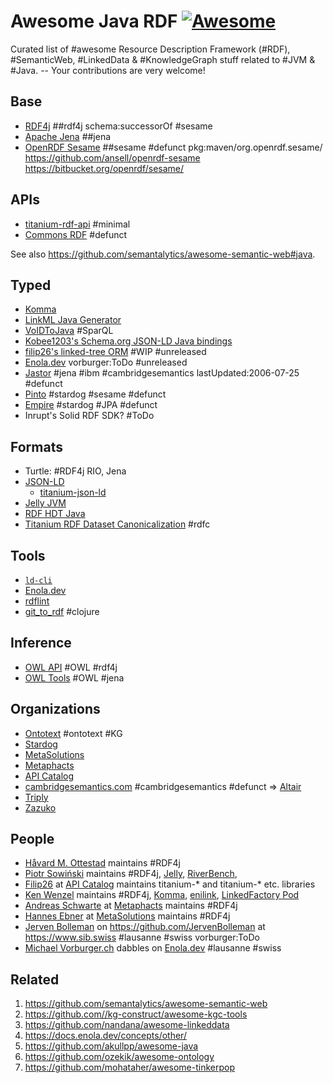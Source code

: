 # Awesome Java RDF [![Awesome](https://awesome.re/badge.svg)](https://awesome.re)

Curated list of #awesome Resource Description Framework (#RDF), #SemanticWeb, #LinkedData &amp; #KnowledgeGraph stuff related to #JVM & #Java. -- Your contributions are very welcome! <!-- TODO vorburger@ hopes to find the time to write some nifty tooling to transform Awesome Lists (like this one, and others) from & to RDF... -->

## Base

* [RDF4j](https://rdf4j.org/) ##rdf4j schema:successorOf #sesame
* [Apache Jena](https://jena.apache.org/) ##jena
* [OpenRDF Sesame](https://www.openrdf.org/) ##sesame #defunct pkg:maven/org.openrdf.sesame/ https://github.com/ansell/openrdf-sesame https://bitbucket.org/openrdf/sesame/

## APIs

* [titanium-rdf-api](https://github.com/filip26/titanium-rdf-api) #minimal
* [Commons RDF](https://commons.apache.org/proper/commons-rdf/) #defunct

See also https://github.com/semantalytics/awesome-semantic-web#java.

## Typed

* [Komma](https://github.com/komma/komma)
* [LinkML Java Generator](https://linkml.io/linkml/generators/java.html)
* [VoIDToJava](https://github.com/TRIPLE-CHIST-ERA/VoIDToJava) #SparQL
* [Kobee1203's Schema.org JSON-LD Java bindings](https://github.com/Kobee1203/schema-org-java)
* [filip26's linked-tree ORM](https://github.com/filip26/linked-tree/blob/0f8d15d5002fb41dc828155f773e01e16cf72509/java/src/test/java/com/apicatalog/linkedtree/orm/test/AnnotatedCredential.java) #WIP #unreleased
* [Enola.dev](https://github.com/enola-dev/enola/blob/8c2c1dcd12fe2ae1fcea4340d4612b0af493c1a9/java/dev/enola/thing/java/test/TestSomething.java#L34C18-L34C31) vorburger:ToDo #unreleased
* [Jastor](https://jastor.sourceforge.net/) #jena #ibm #cambridgesemantics lastUpdated:2006-07-25 #defunct
* [Pinto](https://github.com/stardog-union/pinto) #stardog #sesame #defunct
* [Empire](https://github.com/mhgrove/Empire) #stardog #JPA #defunct
* Inrupt's Solid RDF SDK? #ToDo

## Formats

* Turtle: #RDF4j RIO, Jena
* [JSON-LD](https://json-ld.org/)
  * [titanium-json-ld](https://github.com/filip26/titanium-json-ld)
* [Jelly JVM](https://jelly-rdf.github.io/jelly-jvm/dev/)
* [RDF HDT Java](https://www.rdfhdt.org/)
* [Titanium RDF Dataset Canonicalization](https://github.com/filip26/titanium-rdf-canon) #rdfc

## Tools

* [`ld-cli`](https://github.com/filip26/ld-cli)
* [Enola.dev](https://docs.enola.dev/use/help/)
* [rdflint](https://github.com/imas/rdflint)
* [git_to_rdf](https://github.com/justin2004/git_to_rdf) #clojure

## Inference

* [OWL API](https://github.com/owlcs/owlapi) #OWL #rdf4j
* [OWL Tools](https://github.com/owlcollab/owltools) #OWL #jena

## Organizations

* [Ontotext](https://www.ontotext.com/) #ontotext #KG
* [Stardog](https://www.stardog.com/)
* [MetaSolutions](http://www.metasolutions.se)
* [Metaphacts](https://metaphacts.com/)
* [API Catalog](https://apicatalog.com/)
* [cambridgesemantics.com](http://cambridgesemantics.com/) #cambridgesemantics #defunct => [Altair](https://altair.com/)
* [Triply](https://triply.cc/)
* [Zazuko](https://zazuko.com/)

## People

* [Håvard M. Ottestad](https://github.com/hmottestad) maintains #RDF4j
* [Piotr Sowiński](https://ostrzyciel.eu) maintains #RDF4j, [Jelly](https://jelly-rdf.github.io/dev/), [RiverBench](https://github.com/RiverBench/RiverBench),
* [Filip26](https://github.com/filip26) at [API Catalog](https://apicatalog.com/) maintains titanium-* and titanium-* etc. libraries
* [Ken Wenzel](https://github.com/kenwenzel) maintains #RDF4j, [Komma](https://github.com/komma/komma), [enilink](https://github.com/enilink/enilink), [LinkedFactory Pod](https://github.com/linkedfactory/linkedfactory-pod)
* [Andreas Schwarte](https://github.com/aschwarte10) at [Metaphacts](https://metaphacts.com/) maintains #RDF4j
* [Hannes Ebner](http://ebner.se) at [MetaSolutions](http://www.metasolutions.se) maintains #RDF4j
* [Jerven Bolleman](https://orcid.org/0000-0002-7449-1266) on https://github.com/JervenBolleman at https://www.sib.swiss #lausanne #swiss vorburger:ToDo
* [Michael Vorburger.ch](https://www.vorburger.ch/) dabbles on [Enola.dev](https://docs.enola.dev/) #lausanne #swiss

## Related

1. https://github.com/semantalytics/awesome-semantic-web
1. https://github.com//kg-construct/awesome-kgc-tools
1. https://github.com/nandana/awesome-linkeddata
1. https://docs.enola.dev/concepts/other/
1. https://github.com/akullpp/awesome-java
1. https://github.com/ozekik/awesome-ontology
1. https://github.com/mohataher/awesome-tinkerpop

